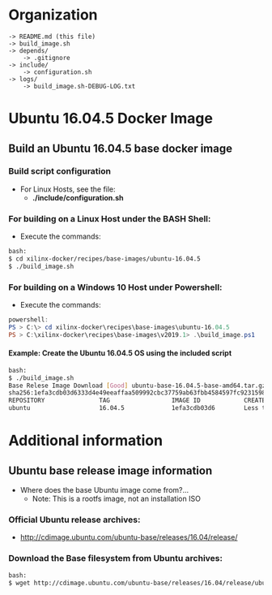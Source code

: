 [//]: # (Readme.md - Ubuntu 16.04.5 base operating system)

# Organization
```
-> README.md (this file)
-> build_image.sh
-> depends/
	-> .gitignore
-> include/
	-> configuration.sh
-> logs/
	-> build_image.sh-DEBUG-LOG.txt
```

# Ubuntu 16.04.5 Docker Image

## Build an Ubuntu 16.04.5 base docker image

### Build script configuration
- For Linux Hosts, see the file:
	- __./include/configuration.sh__

### For building on a Linux Host under the BASH Shell:
- Execute the commands:
```bash
bash:
$ cd xilinx-docker/recipes/base-images/ubuntu-16.04.5
$ ./build_image.sh
```

### For building on a Windows 10 Host under Powershell:
- Execute the commands:
```powershell
powershell:
PS > C:\> cd xilinx-docker\recipes\base-images\ubuntu-16.04.5
PS > C:\xilinx-docker\recipes\base-images\v2019.1> .\build_image.ps1
```

#### Example: Create the Ubuntu 16.04.5 OS using the included script
```bash
bash:
$ ./build_image.sh
Base Relese Image Download [Good] ubuntu-base-16.04.5-base-amd64.tar.gz
sha256:1efa3cdb03d6333d4e49eeaffaa509992cbc37759ab63fbb4584597fc9231598
REPOSITORY               TAG                 IMAGE ID            CREATED                  SIZE
ubuntu                   16.04.5             1efa3cdb03d6        Less than a second ago   115MB
```

# Additional information

## Ubuntu base release image information
- Where does the base Ubuntu image come from?...
	- Note: This is a rootfs image, not an installation ISO

### Official Ubuntu release archives:
- http://cdimage.ubuntu.com/ubuntu-base/releases/16.04/release/

### Download the Base filesystem from Ubuntu archives:
```bash
bash:
$ wget http://cdimage.ubuntu.com/ubuntu-base/releases/16.04/release/ubuntu-base-16.04.5-base-amd64.tar.gz
```
